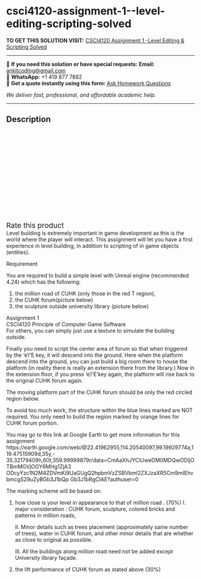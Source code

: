 # csci4120-assignment-1--level-editing-scripting-solved
**TO GET THIS SOLUTION VISIT:** [CSCI4120 Assignment 1 -Level Editing & Scripting Solved](https://www.ankitcodinghub.com/product/csci4120-assignment-1-level-editing-scripting-solved/)


---

📩 **If you need this solution or have special requests:** **Email:** ankitcoding@gmail.com  
📱 **WhatsApp:** +1 419 877 7882  
📄 **Get a quote instantly using this form:** [Ask Homework Questions](https://www.ankitcodinghub.com/services/ask-homework-questions/)

*We deliver fast, professional, and affordable academic help.*

---

<h2>Description</h2>



<div class="kk-star-ratings kksr-auto kksr-align-center kksr-valign-top" data-payload="{&quot;align&quot;:&quot;center&quot;,&quot;id&quot;:&quot;92213&quot;,&quot;slug&quot;:&quot;default&quot;,&quot;valign&quot;:&quot;top&quot;,&quot;ignore&quot;:&quot;&quot;,&quot;reference&quot;:&quot;auto&quot;,&quot;class&quot;:&quot;&quot;,&quot;count&quot;:&quot;0&quot;,&quot;legendonly&quot;:&quot;&quot;,&quot;readonly&quot;:&quot;&quot;,&quot;score&quot;:&quot;0&quot;,&quot;starsonly&quot;:&quot;&quot;,&quot;best&quot;:&quot;5&quot;,&quot;gap&quot;:&quot;4&quot;,&quot;greet&quot;:&quot;Rate this product&quot;,&quot;legend&quot;:&quot;0\/5 - (0 votes)&quot;,&quot;size&quot;:&quot;24&quot;,&quot;title&quot;:&quot;CSCI4120 Assignment 1 -Level Editing \u0026amp; Scripting Solved&nbsp;&quot;,&quot;width&quot;:&quot;0&quot;,&quot;_legend&quot;:&quot;{score}\/{best} - ({count} {votes})&quot;,&quot;font_factor&quot;:&quot;1.25&quot;}">

<div class="kksr-stars">

<div class="kksr-stars-inactive">
            <div class="kksr-star" data-star="1" style="padding-right: 4px">


<div class="kksr-icon" style="width: 24px; height: 24px;"></div>
        </div>
            <div class="kksr-star" data-star="2" style="padding-right: 4px">


<div class="kksr-icon" style="width: 24px; height: 24px;"></div>
        </div>
            <div class="kksr-star" data-star="3" style="padding-right: 4px">


<div class="kksr-icon" style="width: 24px; height: 24px;"></div>
        </div>
            <div class="kksr-star" data-star="4" style="padding-right: 4px">


<div class="kksr-icon" style="width: 24px; height: 24px;"></div>
        </div>
            <div class="kksr-star" data-star="5" style="padding-right: 4px">


<div class="kksr-icon" style="width: 24px; height: 24px;"></div>
        </div>
    </div>

<div class="kksr-stars-active" style="width: 0px;">
            <div class="kksr-star" style="padding-right: 4px">


<div class="kksr-icon" style="width: 24px; height: 24px;"></div>
        </div>
            <div class="kksr-star" style="padding-right: 4px">


<div class="kksr-icon" style="width: 24px; height: 24px;"></div>
        </div>
            <div class="kksr-star" style="padding-right: 4px">


<div class="kksr-icon" style="width: 24px; height: 24px;"></div>
        </div>
            <div class="kksr-star" style="padding-right: 4px">


<div class="kksr-icon" style="width: 24px; height: 24px;"></div>
        </div>
            <div class="kksr-star" style="padding-right: 4px">


<div class="kksr-icon" style="width: 24px; height: 24px;"></div>
        </div>
    </div>
</div>


<div class="kksr-legend" style="font-size: 19.2px;">
            <span class="kksr-muted">Rate this product</span>
    </div>
    </div>
<div class="page" title="Page 1">
<div class="layoutArea">
<div class="column">
Level building is extremely important in game development as this is the world where the player will interact. This assignment will let you have a first experience in level building, in addition to scripting of in game objects (entities).

Requirement

You are required to build a simple level with Unreal engine (recommended 4.24) which has the following:

<ol>
<li>the million road of CUHK (only those in the red T region),</li>
<li>the CUHK forum(picture below)</li>
<li>the sculpture outside university library (picture below)</li>
</ol>
</div>
</div>
<div class="layoutArea">
<div class="column">
Assignment 1

</div>
</div>
</div>
<div class="page" title="Page 2">
<div class="layoutArea">
<div class="column">
CSCI4120 Principle of Computer Game Software

</div>
</div>
<div class="layoutArea">
<div class="column">
For others, you can simply just use a texture to simulate the building outside.

Finally you need to script the center area of forum so that when triggered by the ‘e’/’E key, it will descend into the ground. Here when the platform descend into the ground, you can just build a big room there to house the platform (in reality there is really an extension there from the library.) Now in the extension floor, if you press ‘e’/’E’key again, the platform will rise back to the original CUHK forum again.

The moving platform part of the CUHK forum should be only the red circled region below.

To avoid too much work, the structure within the blue lines marked are NOT required. You only need to build the region marked by orange lines for CUHK forum portion.

</div>
</div>
<div class="layoutArea">
<div class="column">
You may go to this link at Google Earth to get more information for this assignment

</div>
</div>
</div>
<div class="page" title="Page 3">
<div class="layoutArea">
<div class="column">
https://earth.google.com/web/@22.41962955,114.20540097,99.19929774a,119.47515909d,35y,- 35.32179409h,60t,359.99999879r/data=CmAaXhJYCiUweDM0MDQwODljOTBmMGVjOGY6MHg1ZjA3 ODcyYzc1N2M4ZDVmKi9UaGUgQ2hpbmVzZSBVbml2ZXJzaXR5Cm9mIEhvbmcgS29uZyBGb3J1bQp Gb3J1bRgCIAE?authuser=0

The marking scheme will be based on:

<ol>
<li>how close is your level in appearance to that of million road . (70%)
I. major consideration : CUHK forum, sculpture, colored bricks and patterns in million roads,

II. Minor details such as trees placement (approximately same number of trees), water in CUHK forum, and other minor details that are whether as close to original as possible.

III. All the buildings along million road need not be added except University library façade.
</li>
<li>the lift performance of CUHK forum as stated above (30%)</li>
</ol>
</div>
</div>
</div>
